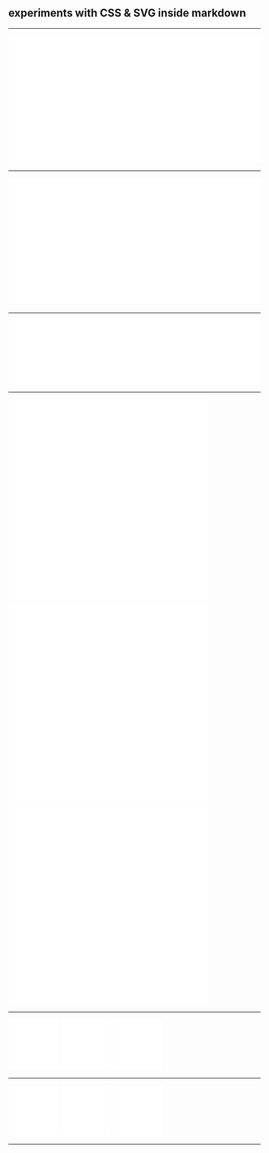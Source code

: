## experiments with CSS & SVG inside markdown

<hr/>

<div>
<img src="stars.svg">
<hr/>
<img src="night.svg">
<hr/>
<img src="booble.svg">
<hr/>
<img src="squarie1.svg">
<img src="squarie2.svg">
<img src="squarie3.svg">

</div>
<hr/>

<img src="icon-link.svg"/> 
<img src="icon-moon.svg"/> 
<img src="icon-heart.svg"/> 

<br/>
<hr/>

<img src="icon-globe.svg"/> 
<img src="icon-li.svg"/>
<img src="icon-cpen.svg"/>

<hr/>
